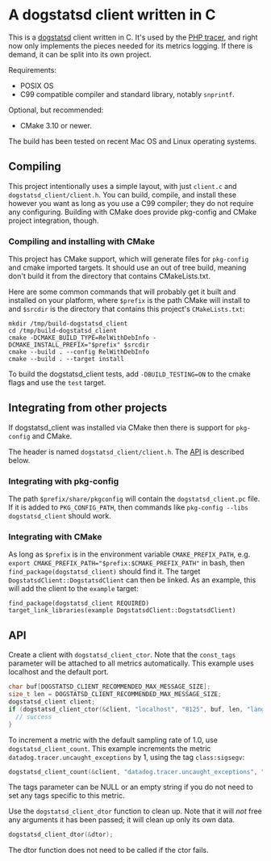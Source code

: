 # A dogstatsd client written in C

This is a [dogstatsd](https://docs.datadoghq.com/developers/dogstatsd/) client written in C. It's used by the
[PHP tracer](https://github.com/DataDog/dd-trace-php), and right now only implements the pieces needed for its metrics
logging. If there is demand, it can be split into its own project.

Requirements:
  - POSIX OS
  - C99 compatible compiler and standard library, notably `snprintf`.

Optional, but recommended:
  - CMake 3.10 or newer.

The build has been tested on recent Mac OS and Linux operating systems.

## Compiling

This project intentionally uses a simple layout, with just `client.c` and `dogstatsd_client/client.h`. You can build,
compile, and install these however you want as long as you use a C99 compiler; they do not require any configuring.
Building with CMake does provide pkg-config and CMake project integration, though.

### Compiling and installing with CMake

This project has CMake support, which will generate files for `pkg-config` and cmake imported targets. It should use an
out of tree build, meaning don't build it from the directory that contains CMakeLists.txt.

Here are some common commands that will probably get it built and installed on your platform, where `$prefix` is the
path CMake will install to and `$srcdir` is the directory that contains this project's `CMakeLists.txt`:
```
mkdir /tmp/build-dogstatsd_client
cd /tmp/build-dogstatsd_client
cmake -DCMAKE_BUILD_TYPE=RelWithDebInfo -DCMAKE_INSTALL_PREFIX="$prefix" $srcdir
cmake --build . --config RelWithDebInfo
cmake --build . --target install
```

To build the dogstatsd_client tests, add `-DBUILD_TESTING=ON` to the cmake flags and use the `test` target.

## Integrating from other projects
If dogstatsd_client was installed via CMake then there is support for `pkg-config` and CMake.

The header is named `dogstatsd_client/client.h`. The [API](#API) is described below.

### Integrating with pkg-config

The path `$prefix/share/pkgconfig` will contain the `dogstatsd_client.pc` file. If it is added to `PKG_CONFIG_PATH`,
then commands like `pkg-config --libs dogstatsd_client` should work.

### Integrating with CMake
As long as `$prefix` is in the environment variable `CMAKE_PREFIX_PATH`, e.g.
`export CMAKE_PREFIX_PATH="$prefix:$CMAKE_PREFIX_PATH"` in bash, then `find_package(dogstatsd_client)` should find it.
The target `DogstatsdClient::DogstatsdClient` can then be linked. As an example, this will add the client to the
`example` target:

```
find_package(dogstatsd_client REQUIRED)
target_link_libraries(example DogstatsdClient::DogstatsdClient)
```

## API

Create a client with `dogstatsd_client_ctor`. Note that the `const_tags` parameter will be attached to all metrics
automatically. This example uses localhost and the default port.
```c
char buf[DOGSTATSD_CLIENT_RECOMMENDED_MAX_MESSAGE_SIZE];
size_t len = DOGSTATSD_CLIENT_RECOMMENDED_MAX_MESSAGE_SIZE;
dogstatsd_client client;
if (dogstatsd_client_ctor(&client, "localhost", "8125", buf, len, "lang:php") == 0) {
  // success
}
```

To increment a metric with the default sampling rate of 1.0, use `dogstatsd_client_count`. This example increments the
metric `datadog.tracer.uncaught_exceptions` by 1, using the tag `class:sigsegv`:
```c
dogstatsd_client_count(&client, "datadog.tracer.uncaught_exceptions", "1", "class:sigsegv");
```
The tags parameter can be NULL or an empty string if you do not need to set any tags specific to this metric.

Use the `dogstatsd_client_dtor` function to clean up. Note that it will _not_ free any arguments it has been passed;
it will clean up only its own data.
```c
dogstatsd_client_dtor(&dtor);
````
The dtor function does not need to be called if the ctor fails.
